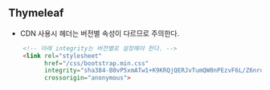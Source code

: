 ## Thymeleaf
* CDN 사용시 헤더는 버전별 속성이 다르므로 주의한다.
```html
    <!-- 아래 integrity는 버전별로 설정해야 한다. -->
    <link rel="stylesheet" 
          href="/css/bootstrap.min.css"
          integrity="sha384-B0vP5xmATw1+K9KRQjQERJvTumQW0nPEzvF6L/Z6nronJ3oUOFUFpCjEUQouq2+l" 
          crossorigin="anonymous">
            
```